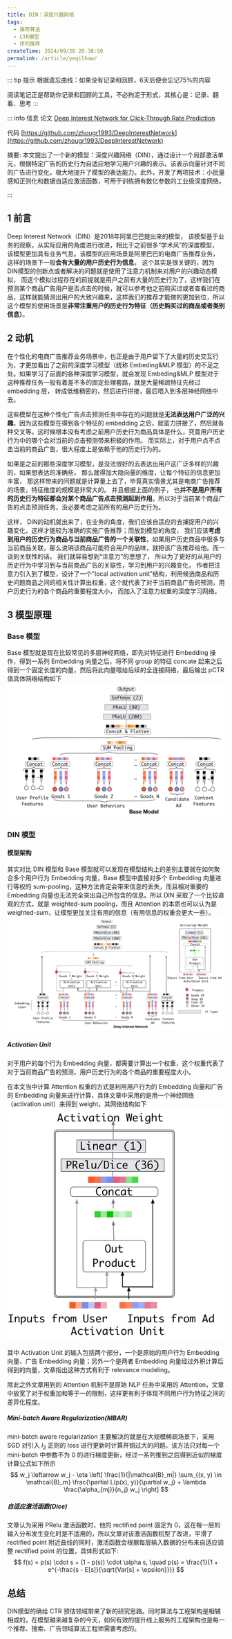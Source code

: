 ```yaml
---
title: DIN：深度兴趣网络
tags:  
  - 推荐算法
  - CTR模型
  - 序列推荐
createTime: 2024/09/28 20:38:50
permalink: /article/yeqilhaw/
---
```


::: tip 提示
根据遗忘曲线：如果没有记录和回顾，6天后便会忘记75%的内容

阅读笔记正是帮助你记录和回顾的工具，不必拘泥于形式，其核心是：记录、翻看、思考
:::

::: info 信息
论文 [Deep Interest Network for Click-Through Rate Prediction](https://arxiv.org/pdf/1706.06978)     

代码 [https://github.com/zhougr1993/DeepInterestNetwork](https://github.com/zhougr1993/DeepInterestNetwork)

摘要: 本文提出了一个新的模型：深度兴趣网络（DIN），通过设计一个局部激活单元，根据特定广告的历史行为自适应地学习用户兴趣的表示。该表示向量针对不同的广告进行变化，极大地提升了模型的表达能力。此外，开发了两项技术：小批量感知正则化和数据自适应激活函数，可用于训练拥有数亿参数的工业级深度网络。

:::

## 1 前言

Deep Interest Network（DIN）是2018年阿里巴巴提出来的模型， 该模型基于业务的观察，从实际应用的角度进行改进，相比于之前很多“学术风”的深度模型， 该模型更加具有业务气息。该模型的应用场景是阿里巴巴的电商广告推荐业务， 这样的场景下一般**会有大量的用户历史行为信息**， 这个其实是很关键的，因为DIN模型的创新点或者解决的问题就是使用了注意力机制来对用户的兴趣动态模拟， 而这个模拟过程存在的前提就是用户之前有大量的历史行为了，这样我们在预测某个商品广告用户是否点击的时候，就可以参考他之前购买过或者查看过的商品，这样就能猜测出用户的大致兴趣来，这样我们的推荐才能做的更加到位，所以这个模型的使用场景是**非常注重用户的历史行为特征（历史购买过的商品或者类别信息）**。

## 2 动机

在个性化的电商广告推荐业务场景中，也正是由于用户留下了大量的历史交互行为，才更加看出了之前的深度学习模型（统称 Embeding&MLP 模型）的不足之处。如果学习了前面的各种深度学习模型，就会发现 Embeding&MLP 模型对于这种推荐任务一般有着差不多的固定处理套路，就是大量稀疏特征先经过 embedding 层， 转成低维稠密的，然后进行拼接，最后喂入到多层神经网络中去。

这些模型在这种个性化广告点击预测任务中存在的问题就是**无法表达用户广泛的兴趣**，因为这些模型在得到各个特征的 embedding 之后，就蛮力拼接了，然后就各种交叉等。这时候根本没有考虑之前用户历史行为商品具体是什么，究竟用户历史行为中的哪个会对当前的点击预测带来积极的作用。 而实际上，对于用户点不点击当前的商品广告，很大程度上是依赖于他的历史行为的。

如果是之前的那些深度学习模型，是没法很好的去表达出用户这广泛多样的兴趣的，如果想表达的准确些， 那么就得加大隐向量的维度，让每个特征的信息更加丰富， 那这样带来的问题就是计算量上去了，毕竟真实情景尤其是电商广告推荐的场景，特征维度的规模是非常大的。 并且根据上面的例子， 也**并不是用户所有的历史行为特征都会对某个商品广告点击预测起到作用**。所以对于当前某个商品广告的点击预测任务，没必要考虑之前所有的用户历史行为。

这样， DIN的动机就出来了，在业务的角度，我们应该自适应的去捕捉用户的兴趣变化，这样才能较为准确的实施广告推荐；而放到模型的角度， 我们应该**考虑到用户的历史行为商品与当前商品广告的一个关联性**，如果用户历史商品中很多与当前商品关联，那么说明该商品可能符合用户的品味，就把该广告推荐给他。而一谈到关联性的话， 我们就容易想到“注意力”的思想了， 所以为了更好的从用户的历史行为中学习到与当前商品广告的关联性，学习到用户的兴趣变化， 作者把注意力引入到了模型，设计了一个"local activation unit"结构，利用候选商品和历史问题商品之间的相关性计算出权重，这个就代表了对于当前商品广告的预测，用户历史行为的各个商品的重要程度大小， 而加入了注意力权重的深度学习网络。

## 3 模型原理
### Base 模型
Base 模型就是现在比较常见的多层神经网络，即先对特征进行 Embedding 操作，得到一系列 Embedding 向量之后，将不同 group 的特征 concate 起来之后得到一个固定长度的向量，然后将此向量喂给后续的全连接网络，最后输出 pCTR 值具体网络结构如下
![alt text](pic/din_base.png)

### DIN 模型
#### 模型架构
其实对比 DIN 模型和 Base 模型就可以发现在模型结构上的差别主要就在如何聚合多个用户行为 Embedding 向量，Base 模型中直接对多个 Embedding 向量进行等权的 sum-pooling，这种方法肯定会带来信息的丢失，而且相对重要的 Embedding 向量也无法完全突出自己所包含的信息。所以 DIN 采取了一个比较直观的方式，就是 weighted-sum pooling，而且 Attention 的本质也可以认为是 weighted-sum，让模型更加关注有用的信息（有用信息的权重会更大一些）。
![alt text](pic/din.png)

##### Activation Unit
对于用户的每个行为 Embedding 向量，都需要计算出一个权重，这个权重代表了对于当前商品广告的预测，用户历史行为的各个商品的重要程度大小。

在本文当中计算 Attention 权重的方式是利用用户行为的 Embedding 向量和广告的 Embedding 向量来进行计算，具体文章中采用的是用一个神经网络（activation unit）来得到 weight，其网络结构如下
![alt text](pic/din_unit.png)

其中 Activation Unit 的输入包括两个部分，一个是原始的用户行为 Embedding 向量、广告 Embedding 向量；另外一个是两者 Embedding 向量经过外积计算后得到的向量，文章指出这种方式有利于 relevance modeling。

除此之外文章用到的 Attention 机制不是原始 NLP 任务中采用的 Attention，文章中放宽了对于权重加和等于一的限制，这样更有利于体现不同用户行为特征之间的差异化程度。

##### Mini-batch Aware Regularization(MBAR)

mini-batch aware regularization 主要解决的就是在大规模稀疏场景下，采用 SGD 对引入 $l_2$ 正则的 loss 进行更新时计算开销过大的问题。该方法只对每一个 mini-batch 中参数不为 0 的进行梯度更新，经过一系列推到之后得到近似的梯度计算公式如下所示
$$
w_j \leftarrow w_j - \eta \left[ \frac{1}{|\mathcal{B}_m|} \sum_{(x, y) \in \mathcal{B}_m} \frac{\partial L(p(x), y)}{\partial w_j} + \lambda \frac{\alpha_{mj}}{n_j} w_j \right]
$$

##### 自适应激活函数(Dice)
文章认为采用 PRelu 激活函数时，他的 rectified point 固定为 0，这在每一层的输入分布发生变化时是不适用的，所以文章对该激活函数机型了改进，平滑了 rectified point 附近曲线的同时，激活函数会根据每层输入数据的分布来自适应调整 rectified point 的位置，具体形式如下:
$$
f(s) = p(s) \cdot s + (1 - p(s)) \cdot \alpha s, \quad p(s) = \frac{1}{1 + e^{-\frac{s - E[s]}{\sqrt{Var[s] + \epsilon}}}}
$$

## 总结
DIN模型的确给 CTR 预估领域带来了新的研究思路。同时算法与工程架构是相辅相成的，在模型越来越复杂的今天，如何有效的提升线上服务的工程架构也是每一个推荐、搜索、广告领域算法工程师需要考虑的。

